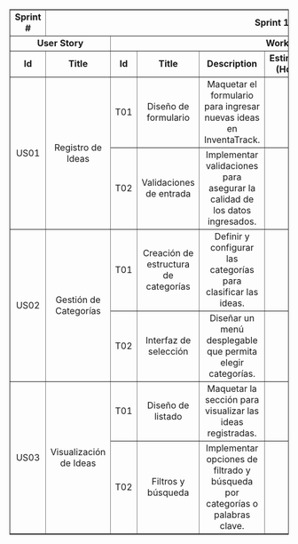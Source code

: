 <table align="center" border="1" width="95%" style="text-align:center">
  <tr>
    <td colspan="1"><b>Sprint #</b></td>
    <td colspan="8"><b>Sprint 1</b></td>
  </tr>
  <tr>
    <td colspan="2"><b>User Story</b></td>
    <td colspan="7"><b>Work-Item / Task</b></td>
  </tr>
  <tr>
    <td><b>Id</b></td>
    <td><b>Title</b></td>
    <td><b>Id</b></td>
    <td><b>Title</b></td>
    <td><b>Description</b></td>
    <td><b>Estimation (Hours)</b></td>
    <td><b>Assigned To</b></td>
    <td><b>Student Code</b></td>
    <td><b>Status</b></td>
  </tr>

  <!-- US01 -->
  <tr>
    <td rowspan="2">US01</td>
    <td rowspan="2">Registro de Ideas</td>
    <td>T01</td>
    <td>Diseño de formulario</td>
    <td>Maquetar el formulario para ingresar nuevas ideas en InventaTrack.</td>
    <td>5</td>
    <td>Gonzalo Carhuancote</td>
    <td>U202200111</td>
    <td>Done</td>
  </tr>
  <tr>
    <td>T02</td>
    <td>Validaciones de entrada</td>
    <td>Implementar validaciones para asegurar la calidad de los datos ingresados.</td>
    <td>4</td>
    <td>Juan Carlos Alvarado</td>
    <td>U202200222</td>
    <td>Done</td>
  </tr>

  <!-- US02 -->
  <tr>
    <td rowspan="2">US02</td>
    <td rowspan="2">Gestión de Categorías</td>
    <td>T01</td>
    <td>Creación de estructura de categorías</td>
    <td>Definir y configurar las categorías para clasificar las ideas.</td>
    <td>4</td>
    <td>Joan Teves</td>
    <td>U202200333</td>
    <td>Done</td>
  </tr>
  <tr>
    <td>T02</td>
    <td>Interfaz de selección</td>
    <td>Diseñar un menú desplegable que permita elegir categorías.</td>
    <td>3</td>
    <td>Antonio Duran</td>
    <td>U202200444</td>
    <td>Done</td>
  </tr>

  <!-- US03 -->
  <tr>
    <td rowspan="2">US03</td>
    <td rowspan="2">Visualización de Ideas</td>
    <td>T01</td>
    <td>Diseño de listado</td>
    <td>Maquetar la sección para visualizar las ideas registradas.</td>
    <td>4</td>
    <td>Daiki Oshiro</td>
    <td>U20201F846</td>
    <td>Done</td>
  </tr>
  <tr>
    <td>T02</td>
    <td>Filtros y búsqueda</td>
    <td>Implementar opciones de filtrado y búsqueda por categorías o palabras clave.</td>
    <td>5</td>
    <td>Gonzalo Carhuancote</td>
    <td>U202200111</td>
    <td>In Progress</td>
  </tr>
</table>
